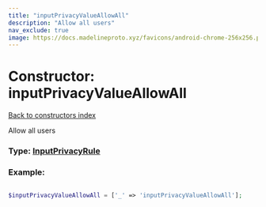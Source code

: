 ```yaml
---
title: "inputPrivacyValueAllowAll"
description: "Allow all users"
nav_exclude: true
image: https://docs.madelineproto.xyz/favicons/android-chrome-256x256.png
---
```

# Constructor: inputPrivacyValueAllowAll  
[Back to constructors index](/API_docs/constructors/index.html)



Allow all users




### Type: [InputPrivacyRule](/API_docs/types/InputPrivacyRule.html)


### Example:

```php

$inputPrivacyValueAllowAll = ['_' => 'inputPrivacyValueAllowAll'];
```  

